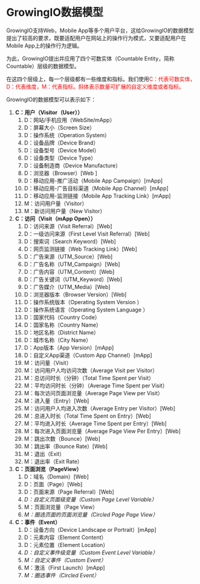 # GrowingIO数据模型

GrowingIO支持Web，Mobile App等多个用户平台，这给GrowingIO的数据模型提出了较高的要求，既要适配用户在网站上的操作行为模式，又要适配用户在Mobile App上的操作行为逻辑。

为此，GrowingIO提出并应用了四个可数实体（Countable Entity，简称Countable）层级的数据模型。

在这四个层级上，每一个层级都有一些维度和指标。我们使用<font color=red>C：代表可数实体，D：代表维度，M：代表指标。斜体表示数量可扩展的自定义维度或者指标。</font>

GrowingIO的数据模型可以表示如下：

1. **C：用户（Visitor（User））**
   1. D：网站/手机应用（WebSite/mApp）
   2. D：屏幕大小（Screen Size）
   3. D：操作系统（Operation System）
   4. D：设备品牌（Device Brand）
   5. D：设备型号（Device Model）
   6. D：设备类型（Device Type）
   7. D：设备制造商（Device Manufacture）
   8. D：浏览器（Browser）\[Web \]
   9. D：移动应用-推广活动（Mobile App Campaign）\[mApp\]
   10. D：移动应用-广告目标渠道（Mobile App Channel）\[mApp\]
   11. D：移动应用-监测链接（Mobile App Tracking Link）\[mApp\]
   12. M：访问用户量（Visitor）
   13. M：新访问用户量（New Visitor）
2. **C：访问（Visit（mApp Open））**
   1. D：访问来源（Visit Referral）\[Web\]
   2. D：一级访问来源（First Level Visit Referral）\[Web\]
   3. D：搜索词（Search Keyword）\[Web\]
   4. D：网页监测链接（Web Tracking Link）\[Web\]
   5. D：广告来源（UTM\_Source）\[Web\]
   6. D：广告名称（UTM\_Campaign）\[Web\]
   7. D：广告内容（UTM\_Content）\[Web\]
   8. D：广告关键词（UTM\_Keyword）\[Web\]
   9. D：广告媒介（UTM\_Media）\[Web\]
   10. D：浏览器版本（Browser Version）\[Web\]
   11. D：操作系统版本（Operating System Version ）
   12. D：操作系统语言（Operating System Language ）
   13. D：国家代码（Country Code）
   14. D：国家名称（Country Name）
   15. D：地区名称（District Name）
   16. D：城市名称（City Name）
   17. D：App版本（App Version）\[mApp\]
   18. D：自定义App渠道（Custom App Channel）\[mApp\]
   19. M：访问量（Visit）
   20. M：访问用户人均访问次数（Average Visit per Visitor）
   21. M：总访问时长（分钟）（Total Time Spent per Visit）
   22. M：平均访问时长（分钟）（Average Time Spent per Visit）
   23. M：每次访问页面浏览量（Average Page View per Visit）
   24. M：进入量（Entry）\[Web\]
   25. M：访问用户人均进入次数（Average Entry per Visitor）\[Web\]
   26. M：总进入时长（Total Time Spent on Entry）\[Web\]
   27. M：平均进入时长（Average Time Spent per Entry）\[Web\]
   28. M：每次进入页面浏览量（Average Page View Per Entry）\[Web\]
   29. M：跳出次数（Bounce）\[Web\]
   30. M：跳出率（Bounce Rate）\[Web\]
   31. M：退出（Exit）
   32. M：退出率（Exit Rate）
3. **C：页面浏览（PageView）**
   1. D：域名（Domain）\[Web\]
   2. D：页面（Page）\[Web\]
   3. D：页面来源（Page Referral）\[Web\]
   4. _D：自定义页面级变量（Custom Page Level Variable）_
   5. M：页面浏览量（Page View）
   6. _M：圈选页面的页面浏览量（Circled Page Page View）_
4. **C：事件（Event）**
   1. D：设备方向（Device Landscape or Portrait）\[mApp\]
   2. D：元素内容（Element Content）
   3. D：元素位置（Element Location）
   4. _D：自定义事件级变量（Custom Event Level Variable）_
   5. _M：自定义事件（Custom Event）_
   6. M：激活（First Launch）\[mApp\]
   7. _M：圈选事件（Circled Event）_



